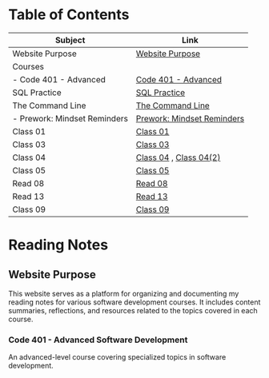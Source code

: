 # Table of Contents

| Subject                        | Link                                                |
| ------------------------------ | --------------------------------------------------- |
| Website Purpose                | [Website Purpose](#website-purpose)                 |
| Courses                        |                                                     |
|   - Code 401 - Advanced        | [Code 401 - Advanced](#code-401---advanced)        |
| SQL Practice                   | [SQL Practice](SQLPractice.md)                      |
| The Command Line               | [The Command Line](Command-Line.md)                 |
|   - Prework: Mindset Reminders | [Prework: Mindset Reminders](PrepYourMindset.md)   |
| Class 01                       | [Class 01](class-01.md)                            |
| Class 03                       | [Class 03](class03.md)                              |
| Class 04                       | [Class 04](class04.md) , [Class 04(2)](class04(2).md) |
| Class 05                       | [Class 05](class05.md)                              |
| Read 08                        | [Read 08](read09.md)                                |
| Read 13                        | [Read 13](read13.md)                                |
| Class 09                       | [Class 09](class09.md)                              |


# Reading Notes 

## Website Purpose

This website serves as a platform for organizing and documenting my reading notes for various software development courses. It includes content summaries, reflections, and resources related to the topics covered in each course.

### Code 401 - Advanced Software Development

An advanced-level course covering specialized topics in software development.

